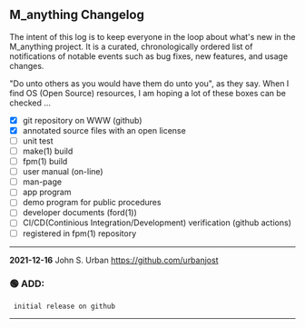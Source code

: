 ## M_anything Changelog

The intent of this log is to keep everyone in the loop about what's new
in the M_anything  project. It is a curated, chronologically ordered list
of notifications of notable events such as bug fixes, new features,
and usage changes.

"Do unto others as you would have them do unto you", as they say. When I
find OS (Open Source) resources, I am hoping a lot of these boxes can be
checked ...
   - [x] git repository on WWW (github)
   - [x] annotated source files with an open license
   - [ ] unit test
   - [ ] make(1) build
   - [ ] fpm(1) build
   - [ ] user manual (on-line)
   - [ ] man-page
   - [ ] app program
   - [ ] demo program for public procedures
   - [ ] developer documents (ford(1))
   - [ ] CI/CD(Continious Integration/Development) verification (github actions)
   - [ ] registered in fpm(1) repository

---
**2021-12-16**  John S. Urban  <https://github.com/urbanjost>

### :green_circle: ADD:
     initial release on github
---

<!--
### :orange_circle: DIFF:
       + renamed ADVICE(3f) to ALERT(3f)
### :green_circle: ADD:
       + advice(3f) was added to provide a standardized message format simply.
### :red_circle: FIX:
       + </bo> did not work on several terminal types, changed it to a more
         universally accepted value.
-->
